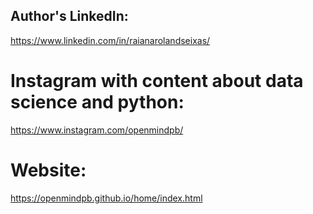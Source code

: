 ## Author's LinkedIn:
https://www.linkedin.com/in/raianarolandseixas/
# Instagram with content about data science and python:
https://www.instagram.com/openmindpb/
# Website:
https://openmindpb.github.io/home/index.html
